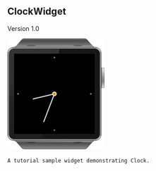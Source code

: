 ## ClockWidget

Version 1.0

![screenshot.png](screenshot.png)

    A tutorial sample widget demonstrating Clock.
